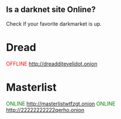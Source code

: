 ## Is a darknet site Online?
Check if your favorite darkmarket is up.


# Dread 
<font color="red"> OFFLINE </font>  http://dreadditevelidot.onion

# Masterlist

<font color="green"> ONLINE </font> http://masterlistwtfzgt.onion
<font color="green"> ONLINE </font> http://22222222222qerho.onion
